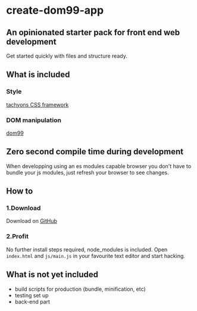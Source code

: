 # create-dom99-app

## An opinionated starter pack for front end web development


Get started quickly with files and structure ready.

## What is included

### Style

[tachyons CSS framework](http://tachyons.io/)
    
### DOM manipulation

[dom99](https://cdn.rawgit.com/GrosSacASac/DOM99/master/documentation/documentation.html)


## Zero second compile time during development

When developping using an es modules capable browser you don't have to bundle your js modules, just refresh your browser to see changes.

## How to


### 1.Download

Download on [GitHub](https://github.com/GrosSacASac/create-dom99-app/archive/master.zip)


### 2.Profit

No further install steps required, node_modules is included. Open ``index.html`` and ``js/main.js`` in your favourite text editor and start hacking.





## What is not yet included

 * build scripts for production (bundle, minification, etc)
 * testing set up
 * back-end part
